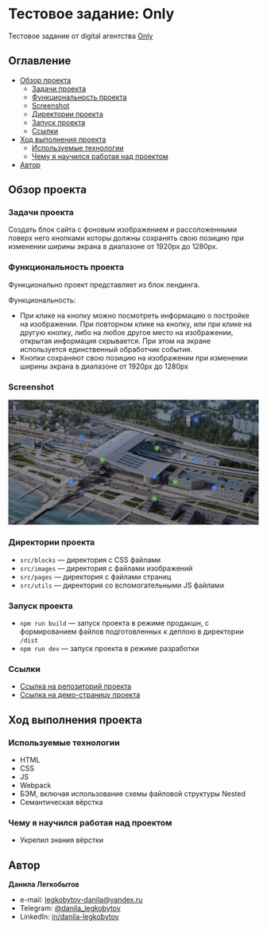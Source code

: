 # Тестовое задание: Only

Тестовое задание от digital агентства [Only](https://only.digital/)

## Оглавление

- [Обзор проекта](#обзор-проекта)
  - [Задачи проекта](#задачи-проекта)
  - [Функциональность проекта](#функциональность-проекта)
  - [Screenshot](#screenshot)
  - [Директории проекта](#директории-проекта)
  - [Запуск проекта](#запуск-проекта)
  - [Ссылки](#ссылки)
- [Ход выполнения проекта](#ход-выполнения-проекта)
  - [Используемые технологии](#используемые-технологии)
  - [Чему я научился работая над проектом](#чему-я-научился-работая-над-проектом)
- [Автор](#автор)

## Обзор проекта

### Задачи проекта

Создать блок сайта с фоновым изображением и рассоложенными поверх него кнопками которы должны сохранять свою позицию при изменении ширины экрана в диапазоне от 1920px до 1280px.

### Функциональность проекта

Функционально проект представляет из блок лендинга.

Функциональность:

- При клике на кнопку можно посмотреть информацию о постройке на изображении. При повторном клике на кнопку, или при клике на другую кнопку, либо на любое другое место на изображении, открытая информация скрывается. При этом на экране используется единственный обработчик события.
- Кнопки сохраняют свою позицию на изображении при изменении ширины экрана в диапазоне от 1920px до 1280px

### Screenshot

![Desktop screenshot](./screenshot/testing-only-1.jpg)

### Директории проекта

- `src/blocks` — директория с CSS файлами
- `src/images` — директория с файлами изображений
- `src/pages` — директория с файлами страниц
- `src/utils` — директория со вспомогательными JS файлами

### Запуск проекта

- `npm run build` — запуск проекта в режиме продакшн, с формированием файлов подготовленных к деплою в директории `/dist`
- `npm run dev` — запуск проекта в режиме разработки

### Ссылки

- [Ссылка на репозиторий проекта](https://github.com/Bjorn86/testing-only)
- [Ссылка на демо-страницу проекта](https://bjorn86.github.io/testing-only/)

## Ход выполнения проекта

### Используемые технологии

- HTML
- CSS
- JS
- Webpack
- БЭМ, включая использование схемы файловой структуры Nested
- Семантическая вёрстка

### Чему я научился работая над проектом

- Укрепил знания вёрстки

## Автор

**Данила Легкобытов**

- e-mail: [legkobytov-danila@yandex.ru](mailto:legkobytov-danila@yandex.ru)
- Telegram: [@danila_legkobytov](https://t.me/danila_legkobytov)
- LinkedIn: [in/danila-legkobytov](https://www.linkedin.com/in/danila-legkobytov/)
